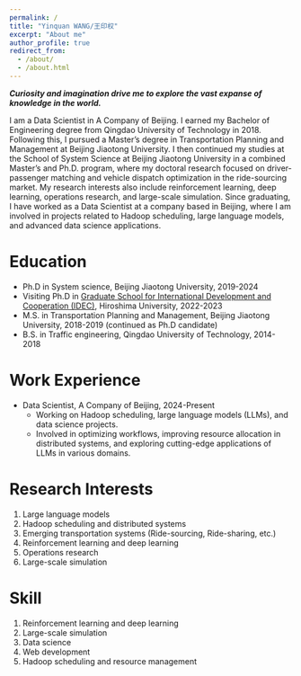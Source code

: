 ```yaml
---
permalink: /
title: "Yinquan WANG/王印权"
excerpt: "About me"
author_profile: true
redirect_from: 
  - /about/
  - /about.html
---
```


**_Curiosity and imagination drive me to explore the vast expanse of knowledge in the world._**

I am a Data Scientist in A Company of Beijing. I earned my Bachelor of Engineering degree from Qingdao University of Technology in 2018. Following this, I pursued a Master’s degree in Transportation Planning and Management at Beijing Jiaotong University. I then continued my studies at the School of System Science at Beijing Jiaotong University in a combined Master’s and Ph.D. program, where my doctoral research focused on driver-passenger matching and vehicle dispatch optimization in the ride-sourcing market. My research interests also include reinforcement learning, deep learning, operations research, and large-scale simulation. Since graduating, I have worked as a Data Scientist at a company based in Beijing, where I am involved in projects related to Hadoop scheduling, large language models, and advanced data science applications.

Education
======
* Ph.D in System science, Beijing Jiaotong University, 2019-2024
* Visiting Ph.D in [Graduate School for International Development and Cooperation (IDEC)](https://home.hiroshima-u.ac.jp/~zjy/members/), Hiroshima University, 2022-2023
* M.S. in Transportation Planning and Management, Beijing Jiaotong University, 2018-2019 (continued as Ph.D candidate)
* B.S. in Traffic engineering, Qingdao University of Technology, 2014-2018

Work Experience
======
* Data Scientist, A Company of Beijing, 2024-Present
  * Working on Hadoop scheduling, large language models (LLMs), and data science projects.
  * Involved in optimizing workflows, improving resource allocation in distributed systems, and exploring cutting-edge applications of LLMs in various domains.

Research Interests
======
1. Large language models
2. Hadoop scheduling and distributed systems
3. Emerging transportation systems (Ride-sourcing, Ride-sharing, etc.)
4. Reinforcement learning and deep learning
5. Operations research
6. Large-scale simulation


Skill
======
1. Reinforcement learning and deep learning
2. Large-scale simulation
3. Data science
4. Web development
5. Hadoop scheduling and resource management